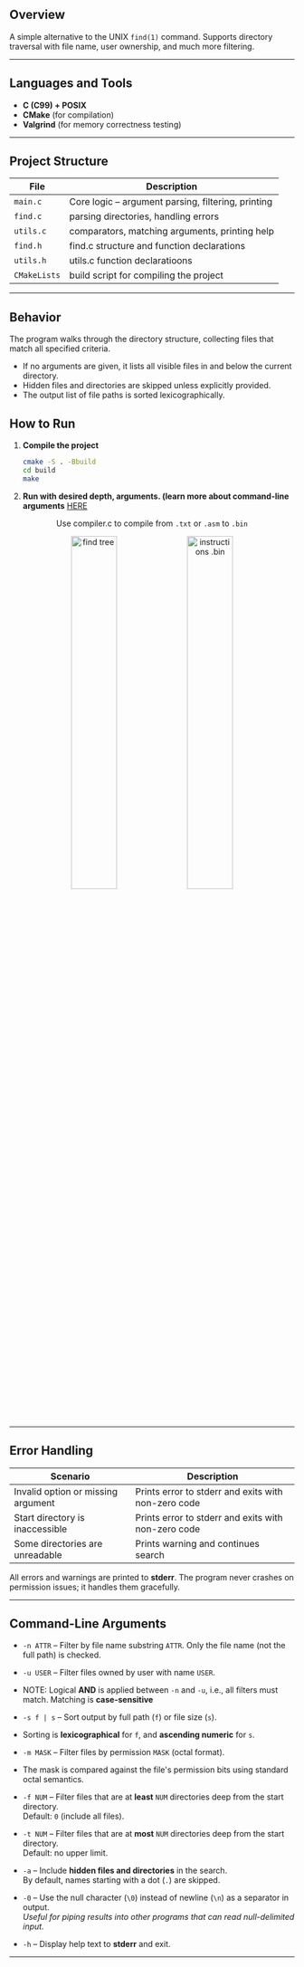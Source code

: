 ## Overview

A simple alternative to the UNIX `find(1)` command.
Supports directory traversal with file name, user ownership, and much more filtering.

---

## Languages and Tools

* **C (C99) + POSIX**
* **CMake** (for compilation)
* **Valgrind** (for memory correctness testing)

---

## Project Structure

| File        | Description                                                   |
| ----------- | ------------------------------------------------------------- |
| `main.c`    | Core logic – argument parsing, filtering, printing            |
| `find.c`    | parsing directories, handling errors                          |
| `utils.c`   | comparators, matching arguments, printing help                |
| `find.h`    | find.c structure and function declarations                    |
| `utils.h`   | utils.c function declaratioons                                |  
| `CMakeLists`| build script for compiling the project                        |

---

## Behavior

The program walks through the directory structure, collecting files that match all specified criteria.

* If no arguments are given, it lists all visible files in and below the current directory.
* Hidden files and directories are skipped unless explicitly provided.
* The output list of file paths is sorted lexicographically.

## How to Run

1. **Compile the project**
   
   ```bash
   cmake -S . -Bbuild
   cd build
   make
   ```
   
2. **Run with desired depth, arguments. (learn more about command-line arguments** [HERE](#command-line-arguments) 

<p align="center">Use compiler.c to compile from <code>.txt</code> or <code>.asm</code> to <code>.bin</code></p>
<p align="center">
  <img src="https://i.imgur.com/rU4xso6.png" width="40%" alt="find tree"/>
  <img src="https://i.imgur.com/uVDds32.png" width="40%" alt="instructions .bin"/>
</p>

---

## Error Handling

| Scenario                           | Description                                         |
| ---------------------------------- | --------------------------------------------------- |
| Invalid option or missing argument | Prints error to stderr and exits with non-zero code |
| Start directory is inaccessible    | Prints error to stderr and exits with non-zero code |
| Some directories are unreadable    | Prints warning and continues search                 |

All errors and warnings are printed to **stderr**. The program never crashes on permission issues; it handles them gracefully.

---

## Command-Line Arguments

- `-n ATTR` – Filter by file name substring `ATTR`. Only the file name (not the full path) is checked.

- `-u USER` – Filter files owned by user with name `USER`.

* NOTE: Logical **AND** is applied between `-n` and `-u`, i.e., all filters must match. Matching is **case-sensitive**

- `-s f | s` – Sort output by full path (`f`) or file size (`s`).
-  Sorting is **lexicographical** for `f`, and **ascending numeric** for `s`.

- `-m MASK` – Filter files by permission `MASK` (octal format).
- The mask is compared against the file's permission bits using standard octal semantics.

- `-f NUM` – Filter files that are at **least** `NUM` directories deep from the start directory.  
  Default: `0` (include all files).

- `-t NUM` – Filter files that are at **most** `NUM` directories deep from the start directory.  
  Default: no upper limit.

- `-a` – Include **hidden files and directories** in the search.  
  By default, names starting with a dot (`.`) are skipped.

- `-0` – Use the null character (`\0`) instead of newline (`\n`) as a separator in output.  
  *Useful for piping results into other programs that can read null-delimited input.*

- `-h` – Display help text to **stderr** and exit.  
---
